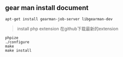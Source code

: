 ## gear man install document
```
apt-get install gearman-job-server libgearman-dev
```
> install php extension
在github下载最新的extension
```
phpize
./configure
make
make install
```